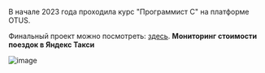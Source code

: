 В начале 2023 года проходила курс "Программист С" на платформе OTUS.

Финальный проект можно посмотреть: [здесь](https://github.com/LenaPakulina/C-Learning/tree/main/HW17_FinishProject_Taxi). **Мониторинг стоимости поездок в Яндекс Такси**

![image](https://github.com/LenaPakulina/C-Learning/assets/96953970/d3f5a39d-f964-4599-847e-0bea42d6e2c7)
